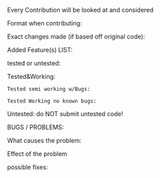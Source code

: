 Every Contribution will be looked at and considered

Format when contributing:

Exact changes made (if based off original code):


Added Feature(s) LIST:

tested or untested:

  Tested&Working:

    Tested semi working w/Bugs: 
     
    Tested Working no known bugs:
  
  
  Untested:
    do NOT submit untested code!
    
    
 BUGS / PROBLEMS:
 
 What causes the problem:
 
 Effect of the problem
 
 possible fixes:
 
 



